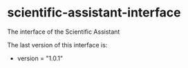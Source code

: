 # scientific-assistant-interface
The interface of the Scientific Assistant

The last version of this interface is:
- version = "1.0.1"
